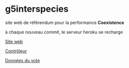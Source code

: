 # g5interspecies

site web de référendum pour la performance **Coexistence**

à chaque nouveau commit, le serveur heroku se recharge

[Site web](http://g5interspecies.herokuapp.com/)

[Contrôleur](http://g5interspecies.herokuapp.com/controller.html)

[Données du vote](http://g5interspecies.herokuapp.com/data/votes.json)
